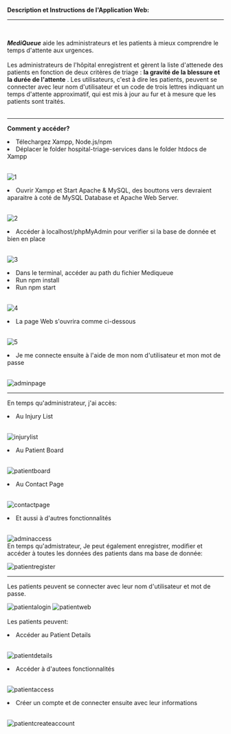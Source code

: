 **Description et Instructions de l'Application Web:**
___
<br/>

___**MediQueue**___ aide les administrateurs et les patients à mieux comprendre le temps d'attente aux urgences. 
<br/>
<br/>
Les administrateurs de l'hôpital enregistrent et gèrent la liste d'attenede des patients en fonction de deux critères de triage : __la gravité de la blessure et la durée de l'attente__ . Les utilisateurs, c'est à dire les patients, peuvent se connecter avec leur nom d'utilisateur et un code de trois lettres indiquant un temps d'attente approximatif, qui est mis à jour au fur et à mesure que les patients sont traités.
<br/>
<br/>
___
**Comment y accéder?**
<br/>

<a>
<li>Télechargez Xampp, Node.js/npm</li>
<li>Déplacer le folder hospital-triage-services dans le folder htdocs de Xampp</li>
<br/>

  
![1](1.jpg)
<li>Ouvrir Xampp et Start Apache & MySQL, des bouttons vers devraient aparaitre à coté de MySQL Database et Apache Web Server.</li>
<br/>

![2](2.png)
<li>Accéder à localhost/phpMyAdmin pour verifier si la base de donnée et bien en place</li><br/>

![3](3.png)
<li>Dans le terminal, accéder au path du fichier Mediqueue</li>
<li>Run npm install</li>
<li>Run npm start</li></br>

![4](4.JPG)
</br>
<li>La page Web s'ouvrira comme ci-dessous</li></br>

![5](5.png)
<li>Je me connecte ensuite à l'aide de mon nom d'utilisateur et mon mot de passe</li></br>

![adminpage](adminpage.png)
</a>
___

En temps qu'administrateur, j'ai accès:
<li>Au Injury List</li></br>

![injurylist](injurylist.png)
<li>Au Patient Board</li></br>

![patientboard](patientboard.png)
<li>Au Contact Page</li></br>

![contactpage](contactpage.png)
<li>Et aussi à d'autres fonctionnalités</li></br>

![adminaccess](adminaccess.png)
</br>
En temps qu'admistrateur, Je peut également enregistrer, modifier et accéder à toutes les données des patients dans ma base de donnée:

![patientregister](patientregister.png)

___
Les patients peuvent se connecter avec leur nom d'utilisateur et mot de passe.
</br>

![patientalogin](patientalogin.png)
![patientweb](patientweb.png)
</br>
</br>
Les patients peuvent:
<li>Accéder au Patient Details</li></br>

![patientdetails](patientdetails.png)
<li>Accéder à d'autees fonctionnalités</li></br>

![patientaccess](patientaccess.png)
<li>Créer un compte et de connecter ensuite avec leur informations</li></br>

![patientcreateaccount](patientcreateaccount.png)

